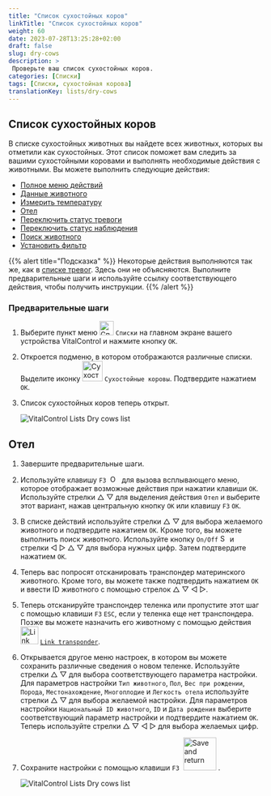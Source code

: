 ```yaml
---
title: "Список сухостойных коров"
linkTitle: "Список сухостойных коров"
weight: 60
date: 2023-07-28T13:25:28+02:00
draft: false
slug: dry-cows
description: >
 Проверьте ваш список сухостойных коров.
categories: [Списки]
tags: [Списки, сухостойная корова]
translationKey: lists/dry-cows
---
```

## Список сухостойных коров

В списке сухостойных животных вы найдете всех животных, которых вы отметили как сухостойных. Этот список поможет вам следить за вашими сухостойными коровами и выполнять необходимые действия с животными. Вы можете выполнить следующие действия:

- [Полное меню действий](../alarm/#full-action-menu)
- [Данные животного](../alarm/#animal-data)
- [Измерить температуру](../alarm/#take-temperature)
- [Отел](#calving)
- [Переключить статус тревоги](../on-watch/#toggle-alarm-status)
- [Переключить статус наблюдения](../alarm/#toggle-watch-status)
- [Поиск животного](../alarm/#search-animal)
- [Установить фильтр](../alarm/#set-filter)

{{% alert title="Подсказка" %}}
Некоторые действия выполняются так же, как в [списке тревог](../alarm). Здесь они не объясняются. Выполните предварительные шаги и используйте ссылку соответствующего действия, чтобы получить инструкции.
{{% /alert %}}

### Предварительные шаги

1. Выберите пункт меню <img src="/icons/main/lists.svg" width="28" align="bottom" alt="Списки" /> `Списки` на главном экране вашего устройства VitalControl и нажмите кнопку `OK`.

2. Откроется подменю, в котором отображаются различные списки. Выделите иконку <img src="/icons/lists/drycows.svg" width="40" align="bottom" alt="Сухостойные коровы" /> `Сухостойные коровы`. Подтвердите нажатием `OK`.

3. Список сухостойных коров теперь открыт.

   ![VitalControl Lists Dry cows list](../images/firststeps5.png "Предварительные шаги")

## Отел

1. Завершите предварительные шаги.

2. Используйте клавишу `F3` &nbsp;<img src="/icons/footer/open-popup.svg" width="15" align="bottom" alt="Открыть всплывающее окно" />&nbsp; для вызова всплывающего меню, которое отображает возможные действия при нажатии клавиши `OK`. Используйте стрелки △ ▽ для выделения действия `Отел` и выберите этот вариант, нажав центральную кнопку `OK` или клавишу `F3` `OK`.

3. В списке действий используйте стрелки △ ▽ для выбора желаемого животного и подтвердите нажатием `OK`. Кроме того, вы можете выполнить поиск животного. Используйте кнопку `On/Off` <img src="/icons/footer/search.svg" width="15" align="bottom" alt="Search" /> и стрелки ◁ ▷ △ ▽ для выбора нужных цифр. Затем подтвердите нажатием `OK`.

4. Теперь вас попросят отсканировать транспондер материнского животного. Кроме того, вы можете также подтвердить нажатием `OK` и ввести ID животного с помощью стрелок △ ▽ ◁ ▷.

5. Теперь отсканируйте транспондер теленка или пропустите этот шаг с помощью клавиши `F3` `ESC`, если у теленка еще нет транспондера. Позже вы можете назначить его животному с помощью действия &nbsp;<img src="/icons/actions/link-transponder.svg" width="35" align="bottom" alt="Link transponder" /> [`Link transponder`](../../actions/link-transponder).

6. Открывается другое меню настроек, в котором вы можете сохранить различные сведения о новом теленке. Используйте стрелки △ ▽ для выбора соответствующего параметра настройки. Для параметров настройки `Тип животного`, `Пол`, `Вес при рождении`, `Порода`, `Местонахождение`, `Многоплодие` и `Легкость отела` используйте стрелки △ ▽ для выбора желаемой настройки. Для параметров настройки `Национальный ID животного`, `ID` и `Дата рождения` выберите соответствующий параметр настройки и подтвердите нажатием `OK`. Теперь используйте стрелки △ ▽ ◁ ▷ для выбора желаемых цифр.

7. Сохраните настройки с помощью клавиши `F3` &nbsp;<img src="/icons/footer/save_exit.svg" width="65" align="bottom" alt="Save and return" />&nbsp;.

   ![VitalControl Lists Dry cows list](../images/calving.png "Отел")
